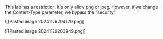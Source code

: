 
This lab has a restriction, it's only allow png or jpeg. However, if we change the Content-Type parameter, we bypass the "security"

![[Pasted image 20241129204120.png]]

![[Pasted image 20241129203949.png]]